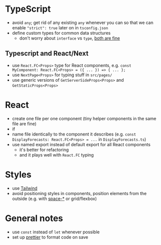 # TypeScript

- avoid `any`; get rid of any existing `any` whenever you can so that we can enable `"strict": true` later on in `tsconfig.json`
- define custom types for common data structures
  - don't worry about `interface` vs `type`, [both are fine](https://www.typescriptlang.org/docs/handbook/2/everyday-types.html#differences-between-type-aliases-and-interfaces)

## Typescript and React/Next

- use `React.FC<Props>` type for React components, e.g. `const MyComponent: React.FC<Props> = ({ ... }) => { ... };`
- use `NextPage<Props>` for typing stuff in `src/pages/`
- use generic versions of `GetServerSideProps<Props>` and `GetStaticProps<Props>`

# React

- create one file per one component (tiny helper components in the same file are fine)
- if
- name file identically to the component it describes (e.g. `const DisplayForecasts: React.FC<Props> = ...` in `DisplayForecasts.ts`)
- use named export instead of default export for all React components
  - it's better for refactoring
  - and it plays well with `React.FC` typing

# Styles

- use [Tailwind](https://tailwindcss.com/)
- avoid positioning styles in components, position elements from the outside (e.g. with [space-\*](https://tailwindcss.com/docs/space) or grid/flexbox)

# General notes

- use `const` instead of `let` whenever possible
- set up [prettier](https://prettier.io/) to format code on save
